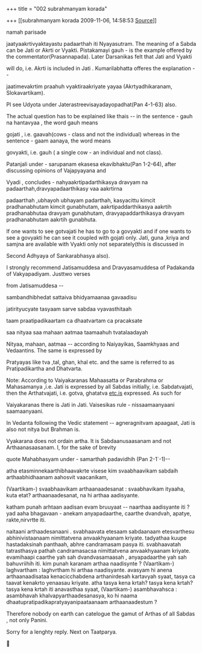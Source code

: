 +++
title = "002 subrahmanyam korada"

+++
[[subrahmanyam korada	2009-11-06, 14:58:53 [Source](https://groups.google.com/g/bvparishat/c/VxjjgvkdtWk)]]



namah parisade



jaatyaakrtivyaktayastu padaarthah iti Nyayasutram. The meaning of a Sabda can be Jati or Akrti or Vyakti. Pistakamayi gauh - is the example offered by the commentator(Prasannapada). Later Darsanikas felt that Jati and Vyakti

will do, i.e. Akrti is included in Jati . Kumarilabhatta offeres the explanation --



jaatimevakrtim praahuh vyaktiraakriyate yayaa (Akrtyadhikaranam, Slokavartikam).



Pl see Udyota under Jaterastreevisayadayopadhat(Pan 4-1-63) also.



The actual question has to be explained like thais -- in the sentence - gauh na hantavyaa , the word gauh means

gojati , i.e. gaavah(cows - class and not the individual) whereas in the sentence - gaam aanaya, the word means

govyakti, i.e. gauh ( a single cow - an individual and not class).



Patanjali under - sarupanam ekasesa ekavibhaktu(Pan 1-2-64), after discussing opinions of Vajapyayana and

Vyadi , concludes - nahyaakrtipadarthikasya dravyam na padaarthah,dravyapadaarthikasy vaa aakrtirna

padaarthah ,ubhayoh ubhayam padarthah, kasyacittu kimcit pradhanabhutam kimcit gunabhutam, aakrtipaddarthikasya aakrtih pradhanabhutaa dravyam gunabhutam, dravyapaddarthikasya dravyam pradhanabhutam aakrtih gunabhuta.



If one wants to see gotvajati he has to go to a govyakti and if one wants to see a govyakti he can see it coupled with gojati only. Jati, guna ,kriya and samjna are available with Vyakti only not separately(this is discussed in

Second Adhyaya of Sankarabhasya also).



I strongly recommend Jatisamuddesa and Dravyasamuddesa of Padakanda of Vakyapadiyam. Justtwo verses

from Jatisamuddesa --



sambandhibhedat sattaiva bhidyamaanaa gavaadisu

jatirityucyate tasyaam sarve sabdaa vyavasthitaah



taam praatipadikaartam ca dhaatvartam ca pracaksate

saa nityaa saa mahaan aatmaa taamaahuh tvatalaadayah  
  
Nityaa, mahaan, aatmaa -- according to Naiyayikas, Saamkhyaas and Vedaantins. The same is expressed by

Pratyayas like tva ,tal, ghan, khal etc. and the same is referred to as Pratipadikartha and Dhatvarta.



Note: According to Vaiyakaranas Mahaasatta or Parabrahma or Mahasamanya ,i.e. Jati is expressed by all Sabdas initially, i.e. Sabdatvajati, then the Arthatvajati, i.e. gotva, ghatatva [etc.is](http://etc.is) expressed. As such for

Vaiyakaranas there is Jati in Jati. Vaisesikas rule - nissaamaanyaani saamaanyaani.



In Vedanta following the Vedic statement -- agneragnitvam apaagaat, Jati is also not nitya but Brahman is.



Vyakarana does not ordain artha. It is Sabdaanusaasanam and not Arthaanasaasanam. I, for the sake of brevity

quote Mahabhasyam under - samarthah padavidhih (Pan 2-1\`-1)--



atha etasminnekaarthibhaavakrte visese kim svaabhaavikam sabdaih arthaabhidhaanam aahosvit vaacanikam,

(Vaartikam-) svaabhaavikam arthaanaadesanat : svaabhavikam ityaaha, kuta etat? arthaanaadesanat, na hi arthaa aadisyante.

katham punah arhtaan aadisan evam bruuyaat -- naarthaa aadisyante iti ? yad aaha bhagavaan - anekam anyapadaarthe, caarthe dvandvah, apatye, rakte,nirvrtte iti.



naitaani arthaadesanaani . svabhaavata etesaam sabdaanaam etesvarthesu abhinivistaanaam nimittatvena anvaakhyaanam kriyate. tadyathaa kuupe hastadaksinah panthaah, abhre candramasam pasya iti. svabhaavatah tatrasthasya pathah candramasacsa nimittatvena anvaakhyaanam kriyate. evamihaapi caarthe yah sah dvandvasamaasah , anyapadaarthe yah sah bahuvriihih iti. kim punah karanam arthaa naadisynte ? (Vaartikam-) laghvartham : laghvrtham hi arthaa naadisyante. avasyam hi anena arthaanaadisataa kenacicchabdena arthanirdesah kartavyah syaat, tasya ca taavat kenakrto yenaasau kriyate. atha tasya kena krtah? tasya kena krtah? tasya kena krtah iti anavasthaa syaat, (Vaartikam-) asambhavahsca : asambhavah khalvapyarthaadesanasya, ko hi naama dhaatupratipadikapratyayanipaataanaam arthaanaadestum ?



Therefore nobody on earth can catelogue the gamut of Arthas of all Sabdas , not only Panini.



Sorry for a lenghty reply. Next on Taatparya.



